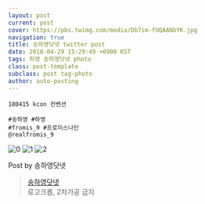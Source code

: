 ```yaml
---
layout: post
current: post
cover: https://pbs.twimg.com/media/Db7im-fUQAANbYK.jpg
navigation: true
title: 송하영닷넷 twitter post
date: 2018-04-29 15:29:49 +0900 KST
tags: 하영 송하영닷넷 photo
class: post-template
subclass: post tag-photo
author: auto-posting
---
```


```  
180415 kcon 컨벤션  
  
#송하영 #하영  
#fromis_9 #프로미스나인  
@realfromis_9  

```

![0](https://pbs.twimg.com/media/Db7iltfVMAAfXDt.jpg)
![1](https://pbs.twimg.com/media/Db7imUuUwAAsGRa.jpg)
![2](https://pbs.twimg.com/media/Db7im-fUQAANbYK.jpg)


Post by 송하영닷넷

> [송하영닷넷](https://twitter.com/970929_net)  
로고크롭, 2차가공 금지